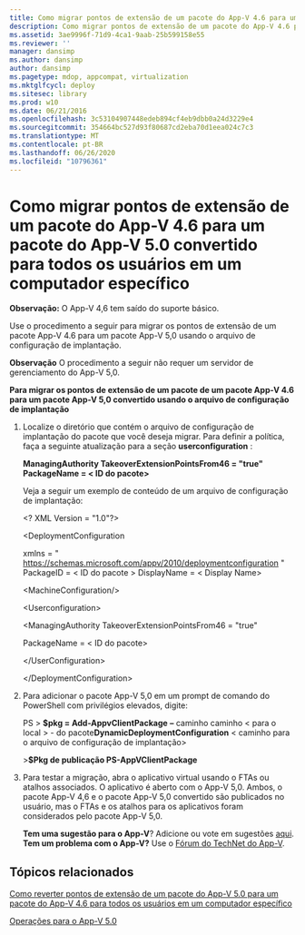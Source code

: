 ```yaml
---
title: Como migrar pontos de extensão de um pacote do App-V 4.6 para um pacote do App-V 5.0 convertido para todos os usuários em um computador específico
description: Como migrar pontos de extensão de um pacote do App-V 4.6 para um pacote do App-V 5.0 convertido para todos os usuários em um computador específico
ms.assetid: 3ae9996f-71d9-4ca1-9aab-25b599158e55
ms.reviewer: ''
manager: dansimp
ms.author: dansimp
author: dansimp
ms.pagetype: mdop, appcompat, virtualization
ms.mktglfcycl: deploy
ms.sitesec: library
ms.prod: w10
ms.date: 06/21/2016
ms.openlocfilehash: 3c53104907448edeb894cf4eb9dbb0a24d3229e4
ms.sourcegitcommit: 354664bc527d93f80687cd2eba70d1eea024c7c3
ms.translationtype: MT
ms.contentlocale: pt-BR
ms.lasthandoff: 06/26/2020
ms.locfileid: "10796361"
---
```

# Como migrar pontos de extensão de um pacote do App-V 4.6 para um pacote do App-V 5.0 convertido para todos os usuários em um computador específico

**Observação:** O App-V 4,6 tem saído do suporte básico.

Use o procedimento a seguir para migrar os pontos de extensão de um pacote App-V 4.6 para um pacote App-V 5,0 usando o arquivo de configuração de implantação.

**Observação**  O procedimento a seguir não requer um servidor de gerenciamento do App-V 5,0.

 

**Para migrar os pontos de extensão de um pacote de um pacote App-V 4.6 para um pacote App-V 5,0 convertido usando o arquivo de configuração de implantação**

1. Localize o diretório que contém o arquivo de configuração de implantação do pacote que você deseja migrar. Para definir a política, faça a seguinte atualização para a seção **userconfiguration** :

   **ManagingAuthority TakeoverExtensionPointsFrom46 = "true" PackageName = &lt; ID do pacote&gt;**

   Veja a seguir um exemplo de conteúdo de um arquivo de configuração de implantação:

   &lt;? XML Version = "1.0"?&gt;

   &lt;DeploymentConfiguration

   xmlns = " <https://schemas.microsoft.com/appv/2010/deploymentconfiguration> " PackageID = &lt; ID do pacote &gt; DisplayName = &lt; Display Name&gt;

   &lt;MachineConfiguration/&gt;

   &lt;Userconfiguration&gt;

   &lt;ManagingAuthority TakeoverExtensionPointsFrom46 = "true"

   PackageName = &lt; ID do pacote&gt;

   &lt;/UserConfiguration&gt;

   &lt;/DeploymentConfiguration&gt;

2. Para adicionar o pacote App-V 5,0 em um prompt de comando do PowerShell com privilégios elevados, digite:

   PS &gt; **$pkg = Add-AppvClientPackage** **–** caminho caminho &lt; para o local &gt;  - do pacote**DynamicDeploymentConfiguration** &lt; caminho para o arquivo de configuração de implantação&gt;

   &gt;**$Pkg de publicação PS-AppVClientPackage**

3. Para testar a migração, abra o aplicativo virtual usando o FTAs ou atalhos associados. O aplicativo é aberto com o App-V 5,0. Ambos, o pacote App-V 4,6 e o pacote App-V 5,0 convertido são publicados no usuário, mas o FTAs e os atalhos para os aplicativos foram considerados pelo pacote App-V 5,0.

   **Tem uma sugestão para o App-V**? Adicione ou vote em sugestões [aqui](http://appv.uservoice.com/forums/280448-microsoft-application-virtualization). **Tem um problema com o App-V?** Use o [Fórum do TechNet do App-V](https://social.technet.microsoft.com/Forums/home?forum=mdopappv).

## Tópicos relacionados


[Como reverter pontos de extensão de um pacote do App-V 5.0 para um pacote do App-V 4.6 para todos os usuários em um computador específico](how-to-revert-extension-points-from-an-app-v-50-package-to-an-app-v-46-package-for-all-users-on-a-specific-computer.md)

[Operações para o App-V 5.0](operations-for-app-v-50.md)

 

 






